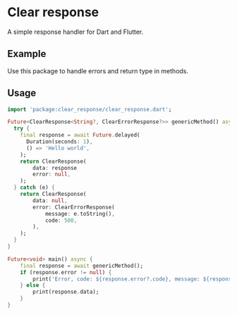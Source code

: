 # Clear response

A simple response handler for Dart and Flutter.

## Example
Use this package to handle errors and return type in methods.

## Usage
```dart
import 'package:clear_response/clear_response.dart';

Future<ClearResponse<String?, ClearErrorResponse?>> genericMethod() async {
  try {
    final response = await Future.delayed(
      Duration(seconds: 1),
      () => 'Hello world',
    );
    return ClearResponse(
        data: response
        error: null,
    );
  } catch (e) {
    return ClearResponse(
        data: null,
        error: ClearErrorResponse(
            message: e.toString(), 
            code: 500,
        ),
    );
  }
}

Future<void> main() async {
    final response = await genericMethod();
    if (response.error != null) {
        print('Error, code: ${response.error?.code}, message: ${response.error?.message}');
    } else {
        print(response.data);
    }
}
```